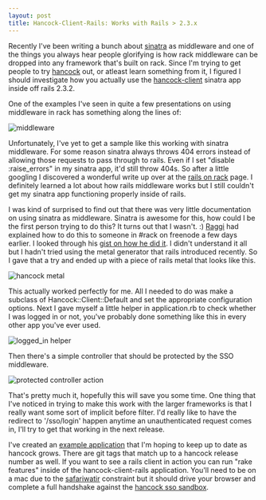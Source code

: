 ```yaml
--- 
layout: post
title: Hancock-Client-Rails: Works with Rails > 2.3.x
---
```


Recently I've been writing a bunch about <a href="http://sinatrarb.com">sinatra</a> as middleware and one of the things you always hear people glorifying is how rack middleware can be dropped into any framework that's built on rack.  Since I'm trying to get people to try <a href="http://github.com/atmos/hancock">hancock</a> out, or atleast learn something from it, I figured I should investigate how you actually use the <a href="http://github.com/atmos/hancock-client">hancock-client</a> sinatra app inside off rails 2.3.2.

One of the examples I've seen in quite a few presentations on using middleware in rack has something along the lines of:

<img src="http://img.skitch.com/20090323-m4hba3yiqxdsupf389t8fxt4i3.jpg" alt="middleware" />

Unfortunately, I've yet to get a sample like this working with sinatra middleware.  For some reason sinatra always throws 404 errors instead of allowing those requests to pass through to rails.  Even if I set "disable :raise_errors" in my sinatra app, it'd still throw 404s.  So after a little googling I discovered a wonderful write up over at the <a href="http://guides.rubyonrails.org/rails_on_rack.html">rails on rack</a> page.  I definitely learned a lot about how rails middleware works but I still couldn't get my sinatra app functioning properly inside of rails.

I was kind of surprised to find out that there was very little documentation on using sinatra as middleware.  Sinatra is awesome for this, how could I be the first person trying to do this?  It turns out that I wasn't. :)  <a href="http://blog.ra66i.org/">Raggi</a> had explained how to do this to someone in #rack on freenode a few days earlier.  I looked through his <a href="http://gist.github.com/81199">gist on how he did it</a>.  I didn't understand it all but I hadn't tried using the metal generator that rails introduced recently.  So I gave that a try and ended up with a piece of rails metal that looks like this.

<img src="http://img.skitch.com/20090323-bw211t8spchuk6hu6tmxp7qu94.jpg" alt="hancock metal" />

This actually worked perfectly for me.  All I needed to do was make a subclass of Hancock::Client::Default and set the appropriate configuration options.  Next I gave myself a little helper in application.rb to check whether I was logged in or not, you've probably done something like this in every other app you've ever used.

<img src="http://img.skitch.com/20090323-d1qrceyie3xme7ktf54sqccd28.jpg" alt="logged_in helper" />

Then there's a simple controller that should be protected by the SSO middleware.

<img src="http://img.skitch.com/20090323-nhhtb1wb9j6b6xb38b25347b6b.jpg" alt="protected controller action" />

That's pretty much it, hopefully this will save you some time.  One thing that I've noticed in trying to make this work with the larger frameworks is that I really want some sort of implicit before filter.  I'd really like to have the redirect to '/sso/login' happen anytime an unauthenticated request comes in,  I'll try to get that working in the next release.

I've created an <a href="http://github.com/atmos/hancock-client-rails">example application</a> that I'm hoping to keep up to date as hancock grows.  There are git tags that match up to a hancock release number as well.  If you want to see a rails client in action you can run "rake features" inside of the hancock-client-rails application.  You'll need to be on a mac due to the <a href="http://github.com/redsquirrel/safariwatir/tree/master">safariwatir</a> constraint but it should drive your browser and complete a full handshake against the <a href="http://hancock.atmos.org">hancock sso sandbox</a>.



